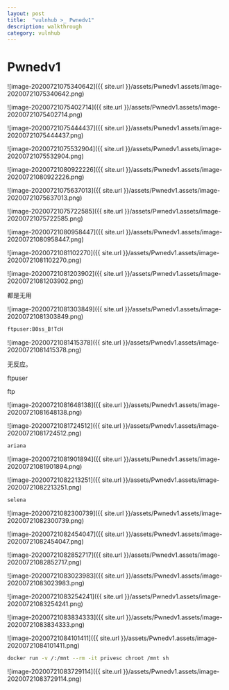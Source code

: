 ```yaml
---
layout: post
title:  "vulnhub >_ Pwnedv1"
description: walkthrough
category: vulnhub
---
```

# Pwnedv1

![image-20200721075340642]({{ site.url }}/assets/Pwnedv1.assets/image-20200721075340642.png)

![image-20200721075402714]({{ site.url }}/assets/Pwnedv1.assets/image-20200721075402714.png)

![image-20200721075444437]({{ site.url }}/assets/Pwnedv1.assets/image-20200721075444437.png)

![image-20200721075532904]({{ site.url }}/assets/Pwnedv1.assets/image-20200721075532904.png)



![image-20200721080922226]({{ site.url }}/assets/Pwnedv1.assets/image-20200721080922226.png)

![image-20200721075637013]({{ site.url }}/assets/Pwnedv1.assets/image-20200721075637013.png)

![image-20200721075722585]({{ site.url }}/assets/Pwnedv1.assets/image-20200721075722585.png)



![image-20200721080958447]({{ site.url }}/assets/Pwnedv1.assets/image-20200721080958447.png)

![image-20200721081102270]({{ site.url }}/assets/Pwnedv1.assets/image-20200721081102270.png)

![image-20200721081203902]({{ site.url }}/assets/Pwnedv1.assets/image-20200721081203902.png)

都是无用



![image-20200721081303849]({{ site.url }}/assets/Pwnedv1.assets/image-20200721081303849.png)

```bash
ftpuser:B0ss_B!TcH
```

![image-20200721081415378]({{ site.url }}/assets/Pwnedv1.assets/image-20200721081415378.png)

无反应。

ftpuser

ftp

![image-20200721081648138]({{ site.url }}/assets/Pwnedv1.assets/image-20200721081648138.png)



![image-20200721081724512]({{ site.url }}/assets/Pwnedv1.assets/image-20200721081724512.png)

```bash
ariana
```

![image-20200721081901894]({{ site.url }}/assets/Pwnedv1.assets/image-20200721081901894.png)

![image-20200721082213251]({{ site.url }}/assets/Pwnedv1.assets/image-20200721082213251.png)

```bash
selena 
```

![image-20200721082300739]({{ site.url }}/assets/Pwnedv1.assets/image-20200721082300739.png)	

![image-20200721082454047]({{ site.url }}/assets/Pwnedv1.assets/image-20200721082454047.png)

![image-20200721082852717]({{ site.url }}/assets/Pwnedv1.assets/image-20200721082852717.png)

![image-20200721083023983]({{ site.url }}/assets/Pwnedv1.assets/image-20200721083023983.png)

![image-20200721083254241]({{ site.url }}/assets/Pwnedv1.assets/image-20200721083254241.png)

![image-20200721083834333]({{ site.url }}/assets/Pwnedv1.assets/image-20200721083834333.png)

![image-20200721084101411]({{ site.url }}/assets/Pwnedv1.assets/image-20200721084101411.png)

```bash
docker run -v /:/mnt --rm -it privesc chroot /mnt sh
```

![image-20200721083729114]({{ site.url }}/assets/Pwnedv1.assets/image-20200721083729114.png)